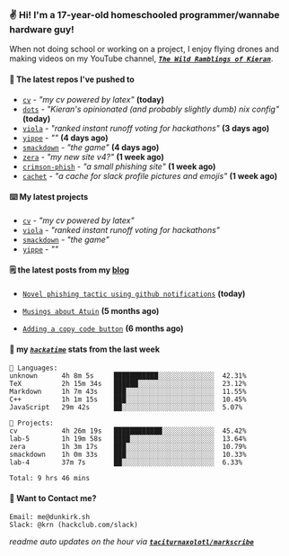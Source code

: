 ### ✌️ Hi! I'm a 17-year-old homeschooled programmer/wannabe hardware guy!

When not doing school or working on a project, I enjoy flying drones and making videos on my YouTube channel, [**_`The Wild Ramblings of Kieran`_**](https://youtube.com/@kieran.rambles).

#### 👷 The latest repos I've pushed to

- [`cv`](https://github.com/taciturnaxolotl/cv) - _"my cv powered by latex"_ **(today)**
- [`dots`](https://github.com/taciturnaxolotl/dots) - _"Kieran's opinionated (and probably slightly dumb) nix config"_ **(today)**
- [`viola`](https://github.com/taciturnaxolotl/viola) - _"ranked instant runoff voting for hackathons"_ **(3 days ago)**
- [`yippe`](https://github.com/taciturnaxolotl/yippe) - _""_ **(4 days ago)**
- [`smackdown`](https://github.com/taciturnaxolotl/smackdown) - _"the game"_ **(4 days ago)**
- [`zera`](https://github.com/taciturnaxolotl/zera) - _"my new site v4?"_ **(1 week ago)**
- [`crimson-phish`](https://github.com/taciturnaxolotl/crimson-phish) - _"a small phishing site"_ **(1 week ago)**
- [`cachet`](https://github.com/taciturnaxolotl/cachet) - _"a cache for slack profile pictures and emojis"_ **(1 week ago)**

#### ⌨️ My latest projects

- [`cv`](https://github.com/taciturnaxolotl/cv) - _"my cv powered by latex"_
- [`viola`](https://github.com/taciturnaxolotl/viola) - _"ranked instant runoff voting for hackathons"_
- [`smackdown`](https://github.com/taciturnaxolotl/smackdown) - _"the game"_
- [`yippe`](https://github.com/taciturnaxolotl/yippe) - _""_

#### 🗒️ the latest posts from my [blog](https://dunkirk.sh)

- [`Novel phishing tactic using github notifications`](https://dunkirk.sh/blog/github-phishing/) **(today)**

- [`Musings about Atuin`](https://dunkirk.sh/blog/atuin/) **(5 months ago)**

- [`Adding a copy code button`](https://dunkirk.sh/blog/adding-a-copy-button/) **(6 months ago)**



#### 📡 my [_`hackatime`_](https://waka.hackclub.com) stats from the last week

```text
💾 Languages:
unknown      4h 8m 5s     ███████████░░░░░░░░░░░░░░  42.31%
TeX          2h 15m 34s   ██████░░░░░░░░░░░░░░░░░░░  23.12%
Markdown     1h 7m 43s    ███░░░░░░░░░░░░░░░░░░░░░░  11.55%
C++          1h 1m 15s    ███░░░░░░░░░░░░░░░░░░░░░░  10.45%
JavaScript   29m 42s      ██░░░░░░░░░░░░░░░░░░░░░░░  5.07%

💼 Projects:
cv           4h 26m 19s   ████████████░░░░░░░░░░░░░  45.42%
lab-5        1h 19m 58s   ████░░░░░░░░░░░░░░░░░░░░░  13.64%
zera         1h 3m 17s    ███░░░░░░░░░░░░░░░░░░░░░░  10.79%
smackdown    1h 0m 33s    ███░░░░░░░░░░░░░░░░░░░░░░  10.33%
lab-4        37m 7s       ██░░░░░░░░░░░░░░░░░░░░░░░  6.33%

Total: 9 hrs 46 mins
```

#### 📮 Want to Contact me?

```text
Email: me@dunkirk.sh
Slack: @krn (hackclub.com/slack)
```

_readme auto updates on the hour via [**`taciturnaxolotl/markscribe`**](https://github.com/taciturnaxolotl/markscribe)_
